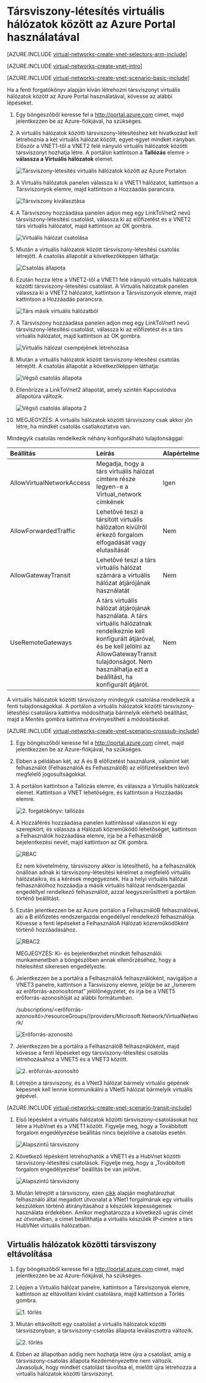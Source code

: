 <properties
   pageTitle="Társviszony-létesítés virtuális hálózatok között az Azure Portal használatával | Microsoft Azure"
   description="Ismerje meg, hogyan hozhat létre virtuális hálózatot az Azure Portallal a Resource Managerben."
   services="virtual-network"
   documentationCenter=""
   authors="NarayanAnnamalai"
   manager="jefco"
   editor=""
   tags="azure-resource-manager"/>

<tags
   ms.service="virtual-network"
   ms.devlang="na"
   ms.topic="hero-article"
   ms.tgt_pltfrm="na"
   ms.workload="infrastructure-services"
   ms.date="08/02/2016"
   ms.author="narayanannamalai"/>

# Társviszony-létesítés virtuális hálózatok között az Azure Portal használatával

[AZURE.INCLUDE [virtual-networks-create-vnet-selectors-arm-include](../../includes/virtual-networks-create-vnetpeering-selectors-arm-include.md)]

[AZURE.INCLUDE [virtual-networks-create-vnet-intro](../../includes/virtual-networks-create-vnetpeering-intro-include.md)]

[AZURE.INCLUDE [virtual-networks-create-vnet-scenario-basic-include](../../includes/virtual-networks-create-vnetpeering-scenario-basic-include.md)]

Ha a fenti forgatókönyv alapján kíván létrehozni társviszonyt virtuális hálózatok között az Azure Portal használatával, kövesse az alábbi lépéseket.

1. Egy böngészőből keresse fel a http://portal.azure.com címet, majd jelentkezzen be az Azure-fiókjával, ha szükséges.
2. A virtuális hálózatok közötti társviszony-létesítéshez két hivatkozást kell létrehoznia a két virtuális hálózat között, egyet-egyet mindkét irányban. Először a VNET1-től a VNET2 felé irányuló virtuális hálózatok közötti társviszonyt hozhatja létre. A portálon kattintson a **Tallózás** elemre > **válassza a Virtuális hálózatok** elemet. 

    ![Társviszony-létesítés virtuális hálózatok között az Azure Portalon](./media/virtual-networks-create-vnetpeering-arm-portal/figure01.png)

3. A Virtuális hálózatok panelen válassza ki a VNET1 hálózatot, kattintson a Társviszonyok elemre, majd kattintson a Hozzáadás parancsra.

    ![Társviszony kiválasztása](./media/virtual-networks-create-vnetpeering-arm-portal/figure02.png)

4. A Társviszony hozzáadása panelen adjon meg egy LinkToVnet2 nevű társviszony-létesítési csatolást, válassza ki az előfizetést és a VNET2 társ virtuális hálózatot, majd kattintson az OK gombra.

    ![Virtuális hálózat csatolása](./media/virtual-networks-create-vnetpeering-arm-portal/figure03.png)

5. Miután a virtuális hálózatok között társviszony-létesítési csatolás létrejött. A csatolás állapotát a következőképpen láthatja:

    ![Csatolás állapota](./media/virtual-networks-create-vnetpeering-arm-portal/figure04.png)

6. Ezután hozza létre a VNET2-től a VNET1 felé irányuló virtuális hálózatok közötti társviszony-létesítési csatolást. A Virtuális hálózatok panelen válassza ki a VNET2 hálózatot, kattintson a Társviszonyok elemre, majd kattintson a Hozzáadás parancsra. 

    ![Társ másik virtuális hálózatból](./media/virtual-networks-create-vnetpeering-arm-portal/figure05.png)

7. A Társviszony hozzáadása panelen adjon meg egy LinkToVnet1 nevű társviszony-létesítési csatolást, válassza ki az előfizetést és a társ virtuális hálózatot, majd kattintson az OK gombra.

    ![Virtuális hálózat csempéjének létrehozása](./media/virtual-networks-create-vnetpeering-arm-portal/figure06.png)

8. Miután a virtuális hálózatok között társviszony-létesítési csatolás létrejött. A csatolás állapotát a következőképpen láthatja:

    ![Végső csatolás állapota](./media/virtual-networks-create-vnetpeering-arm-portal/figure07.png)

9. Ellenőrizze a LinkToVnet2 állapotát, amely szintén Kapcsolódva állapotúra változik.  

    ![Végső csatolás állapota 2](./media/virtual-networks-create-vnetpeering-arm-portal/figure08.png)

10. MEGJEGYZÉS: A virtuális hálózatok közötti társviszony csak akkor jön létre, ha mindkét csatolás csatlakoztatva van. 

Mindegyik csatolás rendelkezik néhány konfigurálható tulajdonsággal:

|Beállítás|Leírás|Alapértelmezett|
|:-----|:----------|:------|
|AllowVirtualNetworkAccess|Megadja, hogy a társ virtuális hálózat címtere része legyen-e a Virtual_network címkének|Igen|
|AllowForwardedTraffic|Lehetővé teszi a társított virtuális hálózaton kívülről érkező forgalom elfogadását vagy elutasítását|Nem|
|AllowGatewayTransit|Lehetővé teszi a társ virtuális hálózat számára a virtuális hálózat átjárójának használatát|Nem|
|UseRemoteGateways|A társ virtuális hálózat átjárójának használata. A társ virtuális hálózatnak rendelkeznie kell konfigurált átjáróval, és be kell jelölni az AllowGatewayTransit tulajdonságot. Nem használhatja ezt a beállítást, ha konfigurált átjárót.|Nem|

A virtuális hálózatok közötti társviszony mindegyik csatolása rendelkezik a fenti tulajdonságokkal. A portálon a virtuális hálózatok közötti társviszony-létesítési csatolásra kattintva módosíthatja bármelyik elérhető beállítást, majd a Mentés gombra kattintva érvényesítheti a módosításokat.

[AZURE.INCLUDE [virtual-networks-create-vnet-scenario-crosssub-include](../../includes/virtual-networks-create-vnetpeering-scenario-crosssub-include.md)]

1. Egy böngészőből keresse fel a http://portal.azure.com címet, majd jelentkezzen be az Azure-fiókjával, ha szükséges.
2. Ebben a példában két, az A és B előfizetést használunk, valamint két felhasználót (FelhasználóA és FelhasználóB) az előfizetésekben lévő megfelelő jogosultságokkal.
3. A portálon kattintson a Tallózás elemre, és válassza a Virtuális hálózatok elemet. Kattintson a VNET lehetőségre, és kattintson a Hozzáadás elemre.

    ![2. forgatókönyv: tallózás](./media/virtual-networks-create-vnetpeering-arm-portal/figure09.png)

4. A Hozzáférés hozzáadása panelen kattintással válasszon ki egy szerepkört, és válassza a Hálózati közreműködő lehetőséget, kattintson a Felhasználók hozzáadása elemre, írja be a FelhasználóB bejelentkezési nevét, majd kattintson az OK gombra.

    ![RBAC](./media/virtual-networks-create-vnetpeering-arm-portal/figure10.png)

    Ez nem követelmény, társviszony akkor is létesíthető, ha a felhasználók önállóan adnak ki társviszony-létesítési kérelmet a megfelelő virtuális hálózataikra, és a kérések megegyeznek. Ha a helyi virtuális hálózat felhasználóihoz hozzáadja a másik virtuális hálózat rendszergazdai engedéllyel rendelkező felhasználóit, azzal leegyszerűsítheti a portálon történő beállítást. 

5. Ezután jelentkezzen be az Azure portálon a FelhasználóB felhasználóval, aki a B előfizetés rendszergazdai engedéllyel rendelkező felhasználója. Kövesse a fenti lépéseket a FelhasználóA Hálózati közreműködőként történő hozzáadásához.

    ![RBAC2](./media/virtual-networks-create-vnetpeering-arm-portal/figure11.png)

    MEGJEGYZÉS: Ki- és bejelentkezhet mindkét felhasználói munkamenetben a böngészőben annak ellenőrzéséhez, hogy a hitelesítést sikeresen engedélyezte.

6. Jelentkezzen be a portálra a FelhasználóA felhasználóként, navigáljon a VNET3 panelre, kattintson a Társviszony elemre, jelölje be az „Ismerem az erőforrás-azonosítómat” jelölőnégyzetet, és írja be a VNET5 erőforrás-azonosítóját az alábbi formátumban.

    /subscriptions/<erőforrás-azonosító>/resourceGroups/<ResourceGroupName>/providers/Microsoft.Network/VirtualNetwork/<VNET name>

    ![Erőforrás-azonosító](./media/virtual-networks-create-vnetpeering-arm-portal/figure12.png)

7. Jelentkezzen be a portálra a FelhasználóB felhasználóként, majd kövesse a fenti lépéseket egy társviszony-létesítési csatolás létrehozásához a VNET5 és a VNET3 között. 

    ![2. erőforrás-azonosító](./media/virtual-networks-create-vnetpeering-arm-portal/figure13.png)

8. Létrejön a társviszony, és a VNet3 hálózat bármely virtuális gépének képesnek kell lennie kommunikálni a VNet5 hálózat bármelyik virtuális gépével.

[AZURE.INCLUDE [virtual-networks-create-vnet-scenario-transit-include](../../includes/virtual-networks-create-vnetpeering-scenario-transit-include.md)]

1. Első lépésként a virtuális hálózatok közötti társviszony-csatolásokat hoz létre a HubVnet és a VNET1 között. Figyelje meg, hogy a Továbbított forgalom engedélyezése beállítás nincs bejelölve a csatolás esetén.

    ![Alapszintű társviszony](./media/virtual-networks-create-vnetpeering-arm-portal/figure14.png)

2. Következő lépésként létrehozhatók a VNET1 és a HubVnet közötti társviszony-létesítési csatolások. Figyelje meg, hogy a „Továbbított forgalom engedélyezése” beállítás be van jelölve. 

    ![Alapszintű társviszony](./media/virtual-networks-create-vnetpeering-arm-portal/figure15a.png)

3. Miután létrejött a társviszony, ezen [cikk](virtual-network-create-udr-arm-ps.md) alapján meghatározhat felhasználó által megadott útvonalat a VNet1 forgalmának egy virtuális készüléken történő átirányításához a készülék képességeinek használata érdekében. Amikor meghatározza a következő ugrás címét az útvonalban, a címet beállíthatja a virtuális készülék IP-címére a társ HubVNet virtuális hálózatban.

## Virtuális hálózatok közötti társviszony eltávolítása

1.  Egy böngészőből keresse fel a http://portal.azure.com címet, majd jelentkezzen be az Azure-fiókjával, ha szükséges.
2.  Lépjen a Virtuális hálózat panelre, kattintson a Társviszonyok elemre, kattintson az eltávolítani kívánt csatolásra, majd kattintson a Törlés gombra. 

    ![1. törlés](./media/virtual-networks-create-vnetpeering-arm-portal/figure15.png)

3. Miután eltávolított egy csatolást a virtuális hálózatok közötti társviszonyban, a társviszony-csatolás állapota leválasztottra változik.

    ![2. törlés](./media/virtual-networks-create-vnetpeering-arm-portal/figure16.png)

4. Ebben az állapotban addig nem hozhatja létre újra a csatolást, amíg a társviszony-csatolás állapota Kezdeményezettre nem változik. Javasoljuk, hogy mindkét csatolást távolítsa el, mielőtt újra létrehozza a virtuális hálózatok közötti társviszonyt. 



<!--HONumber=sep16_HO1-->


